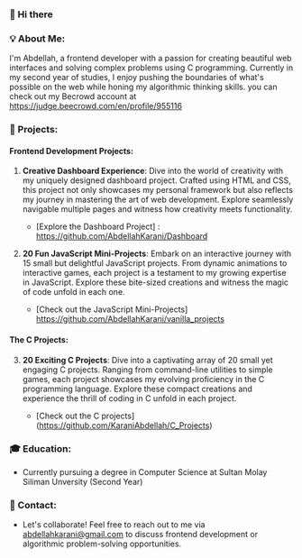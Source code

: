 ### 👋 Hi there
### 💡 About Me:
I'm Abdellah, a frontend developer with a passion for creating beautiful web interfaces and solving complex problems using C programming. Currently in my second year of studies, I enjoy pushing the boundaries of what's possible on the web while honing my algorithmic thinking skills. you can check out my Becrowd account at https://judge.beecrowd.com/en/profile/955116

### 🚀 Projects:
#### Frontend Development Projects:
1. **Creative Dashboard Experience**: Dive into the world of creativity with my uniquely designed dashboard project. Crafted using HTML and CSS, this project not only showcases my personal framework but also reflects my journey in mastering the art of web development. Explore seamlessly navigable multiple pages and witness how creativity meets functionality.
   - [Explore the Dashboard Project] : https://github.com/AbdellahKarani/Dashboard

2. **20 Fun JavaScript Mini-Projects**: Embark on an interactive journey with 15 small but delightful JavaScript projects. From dynamic animations to interactive games, each project is a testament to my growing expertise in JavaScript. Explore these bite-sized creations and witness the magic of code unfold in each one.
   - [Check out the JavaScript Mini-Projects] https://github.com/AbdellahKarani/vanilla_projects

#### The C Projects:
3. **20 Exciting C Projects**: Dive into a captivating array of 20 small yet engaging C projects. Ranging from command-line utilities to simple games, each project showcases my evolving proficiency in the C programming language. Explore these compact creations and experience the thrill of coding in C unfold in each project.

   - [Check out the C projects] (https://github.com/KaraniAbdellah/C_Projects)

### 🎓 Education:
- Currently pursuing a degree in Computer Science at Sultan Molay Siliman Unversity (Second Year)

### 📧 Contact:
- Let's collaborate! Feel free to reach out to me via abdellahkarani@gmail.com to discuss frontend development or algorithmic problem-solving opportunities.

